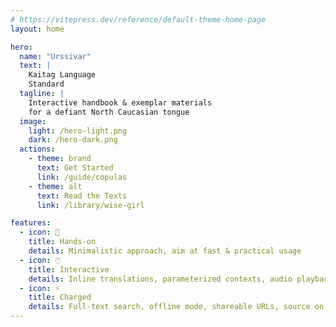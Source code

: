 ```yaml
---
# https://vitepress.dev/reference/default-theme-home-page
layout: home

hero:
  name: "Urssivar"
  text: |
    Kaitag Language
    Standard
  tagline: |
    Interactive handbook & exemplar materials
    for a defiant North Caucasian tongue
  image:
    light: /hero-light.png
    dark: /hero-dark.png
  actions:
    - theme: brand
      text: Get Started
      link: /guide/copulas
    - theme: alt
      text: Read the Texts
      link: /library/wise-girl

features:
  - icon: 🚀
    title: Hands-on
    details: Minimalistic approach, aim at fast & practical usage
  - icon: 🖱️
    title: Interactive
    details: Inline translations, parameterized contexts, audio playback
  - icon: ⚡
    title: Charged
    details: Full-text search, offline mode, shareable URLs, source on GitHub
---
```

